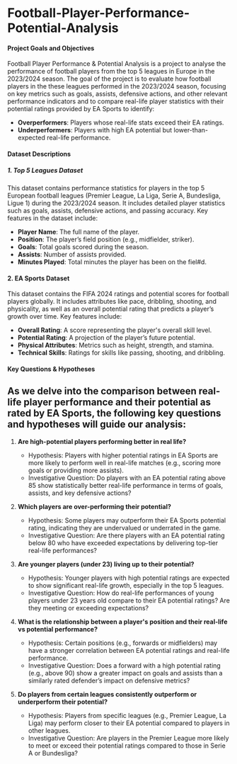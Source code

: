 # Football-Player-Performance-Potential-Analysis
#### Project Goals and Objectives

Football Player Performance & Potential Analysis is a project to analyse the performance of football players from the top 5 leagues in Europe in the 2023/2024 season. The goal of the project is to evaluate how football players in the these leagues performed in the 2023/2024 season, focusing on key metrics such as goals, assists, defensive actions, and other relevant performance indicators and to compare real-life player statistics with their potential ratings provided by EA Sports to identify:
- **Overperformers**: Players whose real-life stats exceed their EA ratings.
- **Underperformers**: Players with high EA potential but lower-than-expected real-life performance.

#### Dataset Descriptions

##### 1. Top 5 Leagues Dataset
This dataset contains performance statistics for players in the top 5 European football leagues (Premier League, La Liga, Serie A, Bundesliga, Ligue 1) during the 2023/2024 season. It includes detailed player statistics such as goals, assists, defensive actions, and passing accuracy. Key features in the dataset include:
- **Player Name**: The full name of the player.
- **Position**: The player’s field position (e.g., midfielder, striker).
- **Goals**: Total goals scored during the season.
- **Assists**: Number of assists provided.
- **Minutes Played**: Total minutes the player has been on the fiel#d.

#### 2. EA Sports Dataset
This dataset contains the FIFA 2024 ratings and potential scores for football players globally. It includes attributes like pace, dribbling, shooting, and physicality, as well as an overall potential rating that predicts a player’s growth over time. Key features include:
- **Overall Rating**: A score representing the player's overall skill level.
- **Potential Rating**: A projection of the player’s future potential.
- **Physical Attributes**: Metrics such as height, strength, and stamina.
- **Technical Skills**: Ratings for skills like passing, shooting, and dribbling.

#### Key Questions & Hypotheses

As we delve into the comparison between real-life player performance and their potential as rated by EA Sports, the following key questions and hypotheses will guide our analysis:
-
1. **Are high-potential players performing better in real life?**
   - Hypothesis: Players with higher potential ratings in EA Sports are more likely to perform well in real-life matches (e.g., scoring more goals or providing more assists).
   - Investigative Question: Do players with an EA potential rating above 85 show statistically better real-life performance in terms of goals, assists, and key defensive actions?

2. **Which players are over-performing their potential?**
   - Hypothesis: Some players may outperform their EA Sports potential rating, indicating they are undervalued or underrated in the game.
   - Investigative Question: Are there players with an EA potential rating below 80 who have exceeded expectations by delivering top-tier real-life performances?

3. **Are younger players (under 23) living up to their potential?**
   - Hypothesis: Younger players with high potential ratings are expected to show significant real-life growth, especially in the top 5 leagues.
   - Investigative Question: How do real-life performances of young players under 23 years old compare to their EA potential ratings? Are they meeting or exceeding expectations?

4. **What is the relationship between a player's position and their real-life vs potential performance?**
   - Hypothesis: Certain positions (e.g., forwards or midfielders) may have a stronger correlation between EA potential ratings and real-life performance.
   - Investigative Question: Does a forward with a high potential rating (e.g., above 90) show a greater impact on goals and assists than a similarly rated defender’s impact on defensive metrics?

5. **Do players from certain leagues consistently outperform or underperform their potential?**
   - Hypothesis: Players from specific leagues (e.g., Premier League, La Liga) may perform closer to their EA potential compared to players in other leagues.
   - Investigative Question: Are players in the Premier League more likely to meet or exceed their potential ratings compared to those in Serie A or Bundesliga?

